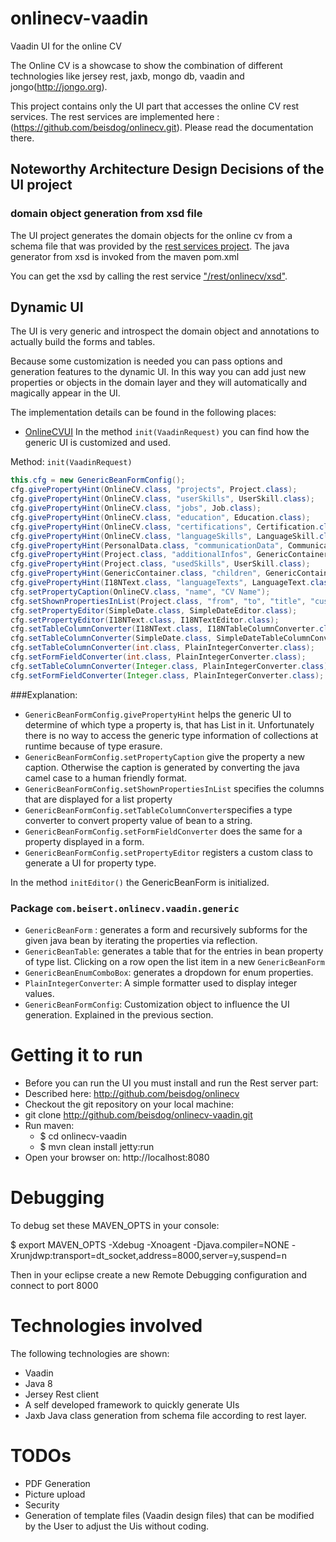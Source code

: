 # onlinecv-vaadin
Vaadin UI for the online CV

The Online CV is a showcase to show the combination of different technologies like jersey rest, jaxb, mongo db, vaadin and jongo(http://jongo.org).

This project contains only the UI part that accesses the online CV rest services.
The rest services are implemented here : (https://github.com/beisdog/onlinecv.git). Please read the documentation there.

## Noteworthy Architecture Design Decisions of the UI project
### domain object generation from xsd file
The UI project generates the domain objects for the online cv from a schema file that was provided by the [rest services project](https://github.com/beisdog/onlinecv). The java generator from xsd is invoked from the maven pom.xml

You can get the xsd by calling the rest service ["/rest/onlinecv/xsd"](http://localhost:8888/rest/onlinecv/xsd).
## Dynamic UI
The UI is very generic and introspect the domain object and annotations to actually build the forms and tables.

Because some customization is needed you can pass options and generation features to the dynamic UI.
In this way you can add just new properties or objects in the domain layer and they will automatically and magically appear in the UI.

The implementation details can be found in the following places:

* [OnlineCVUI](/src/main/java/com/beisert/onlinecv/vaadin/OnlineCVUI.java)
In the method `init(VaadinRequest)` you can find how the generic UI is customized and used.

Method: `init(VaadinRequest)`
```java
this.cfg = new GenericBeanFormConfig();
cfg.givePropertyHint(OnlineCV.class, "projects", Project.class);
cfg.givePropertyHint(OnlineCV.class, "userSkills", UserSkill.class);
cfg.givePropertyHint(OnlineCV.class, "jobs", Job.class);
cfg.givePropertyHint(OnlineCV.class, "education", Education.class);
cfg.givePropertyHint(OnlineCV.class, "certifications", Certification.class);
cfg.givePropertyHint(OnlineCV.class, "languageSkills", LanguageSkill.class);
cfg.givePropertyHint(PersonalData.class, "communicationData", CommunicationData.class);
cfg.givePropertyHint(Project.class, "additionalInfos", GenericContainer.class);
cfg.givePropertyHint(Project.class, "usedSkills", UserSkill.class);
cfg.givePropertyHint(GenericContainer.class, "children", GenericContainer.class);
cfg.givePropertyHint(I18NText.class, "languageTexts", LanguageText.class);
cfg.setPropertyCaption(OnlineCV.class, "name", "CV Name");
cfg.setShownPropertiesInList(Project.class, "from", "to", "title", "customer", "key");
cfg.setPropertyEditor(SimpleDate.class, SimpleDateEditor.class);
cfg.setPropertyEditor(I18NText.class, I18NTextEditor.class);
cfg.setTableColumnConverter(I18NText.class, I18NTableColumnConverter.class);
cfg.setTableColumnConverter(SimpleDate.class, SimpleDateTableColumnConverter.class);
cfg.setTableColumnConverter(int.class, PlainIntegerConverter.class);
cfg.setFormFieldConverter(int.class, PlainIntegerConverter.class);
cfg.setTableColumnConverter(Integer.class, PlainIntegerConverter.class);
cfg.setFormFieldConverter(Integer.class, PlainIntegerConverter.class);

```
###Explanation:

* `GenericBeanFormConfig.givePropertyHint` helps the generic UI to determine of which type a property is, that has List in it. Unfortunately there is no way
to access the generic type information of collections at runtime because of type erasure.
* `GenericBeanFormConfig.setPropertyCaption` give the property a new caption. Otherwise the caption is generated by converting the java camel case to a human friendly format.
* `GenericBeanFormConfig.setShownPropertiesInList` specifies the columns that are displayed for a list property
* `GenericBeanFormConfig.setTableColumnConverter`specifies a type converter to convert property value of bean to a string.
* `GenericBeanFormConfig.setFormFieldConverter` does the same for a property displayed in a form.
* `GenericBeanFormConfig.setPropertyEditor` registers a custom class to generate a UI for property type.

In the method `initEditor()` the GenericBeanForm is initialized.
 
### Package `com.beisert.onlinecv.vaadin.generic`
* `GenericBeanForm` : generates a form and recursively subforms for the given java bean by iterating the properties via reflection.
* `GenericBeanTable`: generates a table that for the entries in bean property of type list. Clicking on a row open the list item in a new `GenericBeanForm`
* `GenericBeanEnumComboBox`: generates a dropdown for enum properties.
* `PlainIntegerConverter`: A simple formatter used to display integer values.
* `GenericBeanFormConfig`: Customization object to influence the UI generation. Explained in the previous section.




# Getting it to run
* Before you can run the UI you must install and run the Rest server part: 
 * Described here: http://github.com/beisdog/onlinecv 
* Checkout the git repository on your local machine: 
 * git clone http://github.com/beisdog/onlinecv-vaadin.git
* Run maven:
	* $ cd onlinecv-vaadin
	* $ mvn clean install jetty:run
* Open your browser on: http://localhost:8080

# Debugging
To debug set these MAVEN_OPTS in your console:

$ export MAVEN_OPTS -Xdebug -Xnoagent -Djava.compiler=NONE -Xrunjdwp:transport=dt_socket,address=8000,server=y,suspend=n

Then in your eclipse create a new Remote Debugging configuration and connect to port 8000

# Technologies involved
The following technologies are shown:
* Vaadin
* Java 8
* Jersey Rest client
* A self developed framework to quickly generate UIs
* Jaxb Java class  generation from schema file according to rest layer.

# TODOs
* PDF Generation
* Picture upload
* Security
* Generation of template files (Vaadin design files) that can be modified by the User to adjust the Uis without coding.